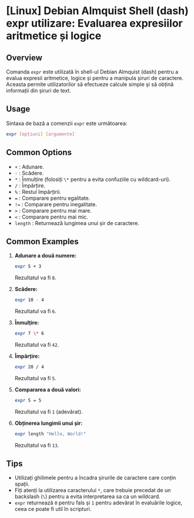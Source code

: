 # [Linux] Debian Almquist Shell (dash) expr utilizare: Evaluarea expresiilor aritmetice și logice

## Overview
Comanda `expr` este utilizată în shell-ul Debian Almquist (dash) pentru a evalua expresii aritmetice, logice și pentru a manipula șiruri de caractere. Aceasta permite utilizatorilor să efectueze calcule simple și să obțină informații din șiruri de text.

## Usage
Sintaxa de bază a comenzii `expr` este următoarea:

```bash
expr [opțiuni] [argumente]
```

## Common Options
- `+` : Adunare.
- `-` : Scădere.
- `*` : Înmulțire (folosiți `\*` pentru a evita confuziile cu wildcard-uri).
- `/` : Împărțire.
- `%` : Restul împărțirii.
- `=` : Comparare pentru egalitate.
- `!=` : Comparare pentru inegalitate.
- `>` : Comparare pentru mai mare.
- `<` : Comparare pentru mai mic.
- `length` : Returnează lungimea unui șir de caractere.

## Common Examples
1. **Adunare a două numere:**
   ```bash
   expr 5 + 3
   ```
   Rezultatul va fi `8`.

2. **Scădere:**
   ```bash
   expr 10 - 4
   ```
   Rezultatul va fi `6`.

3. **Înmulțire:**
   ```bash
   expr 7 \* 6
   ```
   Rezultatul va fi `42`.

4. **Împărțire:**
   ```bash
   expr 20 / 4
   ```
   Rezultatul va fi `5`.

5. **Compararea a două valori:**
   ```bash
   expr 5 = 5
   ```
   Rezultatul va fi `1` (adevărat).

6. **Obținerea lungimii unui șir:**
   ```bash
   expr length "Hello, World!"
   ```
   Rezultatul va fi `13`.

## Tips
- Utilizați ghilimele pentru a încadra șirurile de caractere care conțin spații.
- Fiți atenți la utilizarea caracterului `*`, care trebuie precedat de un backslash (`\`) pentru a evita interpretarea sa ca un wildcard.
- `expr` returnează `0` pentru fals și `1` pentru adevărat în evaluările logice, ceea ce poate fi util în scripturi.